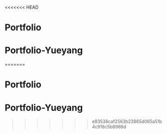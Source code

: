 <<<<<<< HEAD
# Portfolio
# Portfolio-Yueyang
=======
# Portfolio
# Portfolio-Yueyang
>>>>>>> e83538caf2563b23865d065a51b4c918c5b8988d
